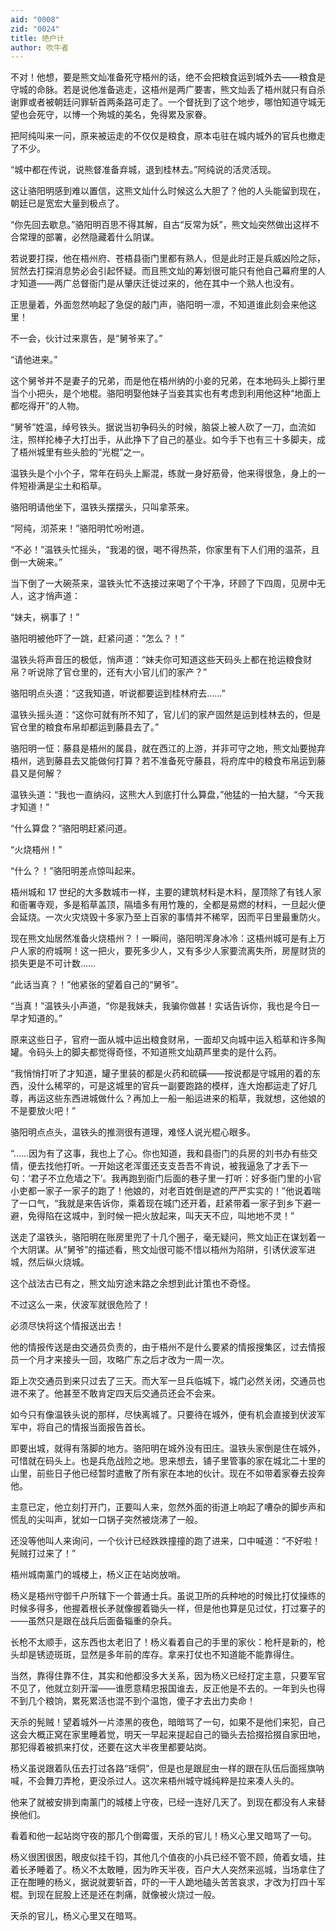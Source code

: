 ```yaml
---
aid: "0008"
zid: "0024"
title: 绝户计
author: 吹牛者
---
```


不对！他想，要是熊文灿准备死守梧州的话，绝不会把粮食运到城外去――粮食是守城的命脉。若是说他准备逃走，这梧州是两广要害，熊文灿丢了梧州就只有自杀谢罪或者被朝廷问罪斩首两条路可走了。一个督抚到了这个地步，哪怕知道守城无望也会死守，以博一个殉城的美名，免得累及家眷。

把阿纯叫来一问，原来被运走的不仅仅是粮食，原本屯驻在城内城外的官兵也撤走了不少。

“城中都在传说，说熊督准备弃城，退到桂林去。”阿纯说的活灵活现。

这让骆阳明感到难以置信，这熊文灿什么时候这么大胆了？他的人头能留到现在，朝廷已是宽宏大量到极点了。

“你先回去歇息。”骆阳明百思不得其解，自古“反常为妖”，熊文灿突然做出这样不合常理的部署，必然隐藏着什么阴谋。

若说要打探，他在梧州府、苍梧县衙门里都有熟人，但是此时正是兵威凶险之际，贸然去打探消息势必会引起怀疑。而且熊文灿的筹划很可能只有他自己幕府里的人才知道――两广总督衙门是从肇庆迁徙过来的，他在其中一个熟人也没有。

正思量着，外面忽然响起了急促的敲门声，骆阳明一凛，不知道谁此刻会来他这里！

不一会，伙计过来禀告，是“舅爷来了。”

“请他进来。”

这个舅爷并不是妻子的兄弟，而是他在梧州纳的小妾的兄弟，在本地码头上脚行里当个小把头，是个地棍。骆阳明娶他妹子当妾其实也有考虑到利用他这种“地面上都吃得开”的人物。

“舅爷”姓温，绰号铁头。据说当初争码头的时候，脑袋上被人砍了一刀，血流如注，照样抡棒子大打出手，从此挣下了自己的基业。如今手下也有三十多脚夫，成了梧州城里有些头脸的“光棍”之一。

温铁头是个小个子，常年在码头上厮混，练就一身好筋骨，他来得很急，身上的一件短褂满是尘土和稻草。

骆阳明请他坐下，温铁头摆摆头，只叫拿茶来。

“阿纯，沏茶来！”骆阳明忙吩咐道。

“不必！”温铁头忙摇头，“我渴的很，喝不得热茶，你家里有下人们用的温茶，且倒一大碗来。”

当下倒了一大碗茶来，温铁头忙不迭接过来喝了个干净，环顾了下四周，见房中无人，这才悄声道：

“妹夫，祸事了！”

骆阳明被他吓了一跳，赶紧问道：“怎么？！”

温铁头将声音压的极低，悄声道：“妹夫你可知道这些天码头上都在抢运粮食财帛？听说除了官仓里的，还有大小官儿们的家产？”

骆阳明点头道：“这我知道，听说都要运到桂林府去……”

温铁头摇头道：“这你可就有所不知了，官儿们的家产固然是运到桂林去的，但是官仓里的粮食布帛却都运到藤县去了。”

骆阳明一怔：藤县是梧州的属县，就在西江的上游，并非可守之地，熊文灿要抛弃梧州，逃到藤县去又能做何打算？若不准备死守藤县，将府库中的粮食布帛运到藤县又是何解？

温铁头道：“我也一直纳闷，这熊大人到底打什么算盘，”他猛的一拍大腿，“今天我才知道！”

“什么算盘？”骆阳明赶紧问道。

“火烧梧州！”

“什么？！”骆阳明差点惊叫起来。

梧州城和 17 世纪的大多数城市一样，主要的建筑材料是木料，屋顶除了有钱人家和衙署寺观，多是稻草盖顶，隔墙多有用竹篾的，全都是易燃的材料，一旦起火便会延烧。一次火灾烧毁十多家乃至上百家的事情并不稀罕，因而平日里最重防火。

现在熊文灿居然准备火烧梧州？！一瞬间，骆阳明浑身冰冷：这梧州城可是有上万户人家的府城啊！这一把火，要死多少人，又有多少人家要流离失所，房屋财货的损失更是不可计数……

“此话当真？！”他紧张的望着自己的“舅爷”。

“当真！”温铁头小声道，“你是我妹夫，我骗你做甚！实话告诉你，我也是今日一早才知道的。”

原来这些日子，官府一面从城中运出粮食财帛，一面却又向城中运入稻草和许多陶罐。令码头上的脚夫都觉得奇怪，不知道熊文灿葫芦里卖的是什么药。

“我悄悄打听了才知道，罐子里装的都是火药和硫磺――按说都是守城用的着的东西，没什么稀罕的，可是这城里的官兵一副要跑路的模样，连大炮都运走了好几尊，再运这些东西进城做什么？再加上一船一船运进来的稻草，我就想，这他娘的不是要放火吧！”

骆阳明点点头，温铁头的推测很有道理，难怪人说光棍心眼多。

“……因为有了这事，我也上了心。你也知道，我和县衙门的兵房的刘书办有些交情，便去找他打听。一开始这老浑蛋还支支吾吾不肯说，被我逼急了才丢下一句：‘君子不立危墙之下’。我再跑到衙门后面的巷子里一打听：好多衙门里的小官小吏都一家子一家子的跑了！他娘的，对老百姓倒是遮的严严实实的！”他说着喘了一口气，“我就是来告诉你，乘着现在城门还开着，赶紧带着一家子到乡下避一避，免得陷在这城中，到时候一把火放起来，叫天天不应，叫地地不灵！”

送走了温铁头，骆阳明在账房里兜了十几个圈子，毫无疑问，熊文灿正在谋划着一个大阴谋。从“舅爷”的描述看，熊文灿很可能不惜以梧州为陷阱，引诱伏波军进城，然后纵火烧城。

这个战法古已有之，熊文灿穷途末路之余想到此计策也不奇怪。

不过这么一来，伏波军就很危险了！

必须尽快将这个情报送出去！

他的情报传送是由交通员负责的，由于梧州不是什么要紧的情报搜集区，过去情报员一个月才来接头一回，攻略广东之后才改为一周一次。

距上次交通员到来只过去了三天。而大军一旦兵临城下，城门必然关闭，交通员也进不来了。他甚至不敢肯定四天后交通员还会不会来。

如今只有像温铁头说的那样，尽快离城了。只要待在城外，便有机会直接到伏波军军中，将自己的情报当面报告首长。

即要出城，就得有落脚的地方。骆阳明在城外没有田庄。温铁头家倒是住在城外，可惜就在码头上。也是兵危战险之地。思来想去，铺子里管事的家在城北二十里的山里，前些日子他已经暂时遣散了所有家在本地的伙计。现在不如带着家眷去投奔他。

主意已定，他立刻打开门，正要叫人来，忽然外面的街道上响起了嘈杂的脚步声和慌乱的尖叫声，犹如一口锅子突然被烧沸了一般。

还没等他叫人来询问，一个伙计已经跌跌撞撞的跑了进来，口中喊道：“不好啦！髡贼打过来了！”

梧州城南薰门的城楼上，杨义正在站岗放哨。

杨义是梧州守御千户所辖下一个普通士兵。虽说卫所的兵种地的时候比打仗操练的时候多得多，他握着根长矛就像握着锄头一样，但是他也算是见过仗，打过寨子的――虽然只是跟在战兵后面备辎重的杂兵。

长枪不太顺手，这东西也太老旧了！杨义看着自己的手里的家伙：枪杆是新的，枪头却是锈迹斑斑，显然是多年前的库存。拿来打仗也不知道能不能靠得住。

当然，靠得住靠不住，其实和他都没多大关系，因为杨义已经打定主意，只要军官不见了，他就立刻开溜――谁愿意精忠报国谁去，反正他是不去的。一年到头也得不到几个粮饷，累死累活也混不到个温饱，傻子才去出力卖命！

天杀的髡贼！望着城外一片漆黑的夜色，暗暗骂了一句，如果不是他们来犯，自己这会大概正窝在家里睡着觉，明天一早起来提起自己的锄头去拾掇拾掇自家田地，那犯得着被抓来打仗，还要在这大半夜里都要站岗。

杨义虽说跟着队伍去打过各路“瑶侗”，但是也是跟屁虫一样的跟在队伍后面摇旗呐喊，不会舞刀弄枪，更没杀过人。这次来梧州城守城纯粹是拉来凑人头的。

他来了就被安排到南薰门的城楼上守夜，已经一连好几天了。到现在都没有人来替换他们。

看着和他一起站岗守夜的那几个倒霉蛋，天杀的官儿！杨义心里又暗骂了一句。

杨义很困很困，眼皮似挂千钧，其他几个值夜的小兵已经不管不顾，倚着女墙，拄着长矛睡着了。杨义不太敢睡，因为昨天半夜，百户大人突然来巡城，当场拿住了正在酣睡的杨义，据说就要斩首，吓的一干人跪地磕头苦苦哀求，才改为打四十军棍。到现在屁股上还是还在刺痛，就像被火烧过一般。

天杀的官儿，杨义心里又在暗骂。
